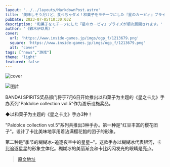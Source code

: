 ```yaml
---
layout: '../../layouts/MarkdownPost.astro'
title: '美味しそうだけど、食べちゃダメ！和菓子をモチーフにした『星のカービィ』プライズが順次展開'
pubDate: 2023-07-05T10:30:03Z
description: '和菓子をモチーフにした『星のカービィ』プライズが順次展開されます。'
author: '《鈴木伊玖馬》'
cover:
  url: 'https://www.inside-games.jp/imgs/ogp_f/1213679.png'
  square: 'https://www.inside-games.jp/imgs/ogp_f/1213679.png'
  alt: "cover"
tags: ["news","游戏"]
theme: 'light'
featured: false
---
```


![cover](https://www.inside-games.jp/imgs/ogp_f/1213679.png)

![图片](https://www.inside-games.jp/imgs/zoom/1213675.png)

BANDAI SPIRITS奖品部门将于7月6日开始推出以和菓子为主题的《星之卡比》手办系列"Paldolce collection vol.5"作为游乐设施奖品。

◆以和菓子为主题的《星之卡比》手办3种！

"Paldolce collection vol.5"系列共推出3种手办。第一种是"红豆丰富的樱花团子"。设计了卡比美味地享用着沾满樱花餡的团子的形象。

第二种是"季节的糊糊冰~追逐夜空中的星星~"。这款手办以糊糊冰代表银河，卡比追逐星星的形象立体化。糊糊冰的美丽渐变和卡比闪闪发光的眼睛是亮点。

>[原文地址](https://www.inside-games.jp/article/2023/07/05/147012.html)  